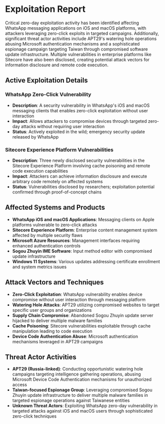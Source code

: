 # Exploitation Report

Critical zero-day exploitation activity has been identified affecting WhatsApp messaging applications on iOS and macOS platforms, with attackers leveraging zero-click exploits in targeted campaigns. Additionally, significant threat actor activities include APT29's watering hole operations abusing Microsoft authentication mechanisms and a sophisticated espionage campaign targeting Taiwan through compromised software update infrastructure. Multiple vulnerabilities in enterprise platforms like Sitecore have also been disclosed, creating potential attack vectors for information disclosure and remote code execution.

## Active Exploitation Details

### WhatsApp Zero-Click Vulnerability
- **Description**: A security vulnerability in WhatsApp's iOS and macOS messaging clients that enables zero-click exploitation without user interaction
- **Impact**: Allows attackers to compromise devices through targeted zero-day attacks without requiring user interaction
- **Status**: Actively exploited in the wild; emergency security update released by WhatsApp

### Sitecore Experience Platform Vulnerabilities
- **Description**: Three newly disclosed security vulnerabilities in the Sitecore Experience Platform involving cache poisoning and remote code execution capabilities
- **Impact**: Attackers can achieve information disclosure and execute arbitrary code remotely on affected systems
- **Status**: Vulnerabilities disclosed by researchers; exploitation potential confirmed through proof-of-concept chains

## Affected Systems and Products

- **WhatsApp iOS and macOS Applications**: Messaging clients on Apple platforms vulnerable to zero-click attacks
- **Sitecore Experience Platform**: Enterprise content management system affected by multiple security flaws
- **Microsoft Azure Resources**: Management interfaces requiring enhanced authentication controls
- **Sogou Zhuyin IME Software**: Input method editor with compromised update infrastructure
- **Windows 11 Systems**: Various updates addressing certificate enrollment and system metrics issues

## Attack Vectors and Techniques

- **Zero-Click Exploitation**: WhatsApp vulnerability enables device compromise without user interaction through messaging platform
- **Watering Hole Attacks**: APT29 utilizing compromised websites to target specific user groups and organizations
- **Supply Chain Compromise**: Abandoned Sogou Zhuyin update server hijacked to deliver multiple malware families
- **Cache Poisoning**: Sitecore vulnerabilities exploitable through cache manipulation leading to code execution
- **Device Code Authentication Abuse**: Microsoft authentication mechanisms leveraged in APT29 campaigns

## Threat Actor Activities

- **APT29 (Russia-linked)**: Conducting opportunistic watering hole campaigns targeting intelligence gathering operations, abusing Microsoft Device Code Authentication mechanisms for unauthorized access
- **Taiwan-focused Espionage Group**: Leveraging compromised Sogou Zhuyin update infrastructure to deliver multiple malware families in targeted espionage operations against Taiwanese entities
- **Unknown Threat Actors**: Exploiting WhatsApp zero-day vulnerability in targeted attacks against iOS and macOS users through sophisticated zero-click techniques